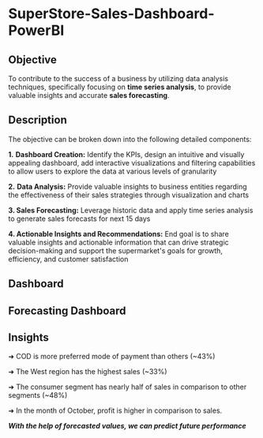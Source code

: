 # SuperStore-Sales-Dashboard-PowerBI
## Objective
To contribute to the success of a business by utilizing data analysis techniques, specifically focusing on **time series analysis**, to provide valuable insights and accurate **sales forecasting**.
## Description 
The objective can be broken down into the following detailed components:

**1.** **Dashboard Creation:** Identify the KPIs, design an intuitive and visually appealing dashboard, add interactive visualizations and filtering capabilities to allow users to explore the data at various levels of granularity

**2.** **Data Analysis:** Provide valuable insights to business entities regarding the effectiveness of their sales strategies through visualization and charts

**3. Sales Forecasting:** Leverage historic data and apply time series analysis to generate sales forecasts for next 15 days

**4. Actionable Insights and Recommendations:** End goal is to share valuable insights and actionable information that can drive strategic decision-making and support the supermarket's goals for growth, efficiency, and customer satisfaction
## Dashboard
## Forecasting Dashboard
## Insights
➜ COD is more preferred mode of payment than others (~43%)

➜ The West region has the highest sales (~33%)

➜ The consumer segment has nearly half of sales in comparison to other segments (~48%)

➜ In the month of October, profit is higher in comparison to sales.

**_With the help of forecasted values, we can predict future performance_**
